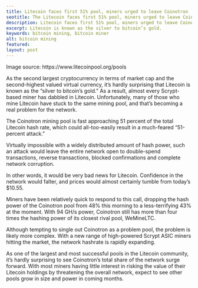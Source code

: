 ```yaml
---
title: Litecoin faces first 51% pool, miners urged to leave Coinotron
seotitle: The Litecoin faces first 51% pool, miners urged to leave Coinotron
description: Litecoin faces first 51% pool, miners urged to leave Coinotron
excerpt: Litecoin is known as the silver to bitcoin’s gold.
keywords: bitcoin mining, bitcoin miner
alt: bitcoin mining
featured: 
layout: post
---
```


<p>Image source: https://www.litecoinpool.org/pools

<p>As the second largest cryptocurrency in terms of market cap and the second-highest valued virtual currency, it’s hardly surprising that Litecoin is known as the “silver to bitcoin’s gold.” As a result, almost every Scrypt-based miner has dabbled in Litecoin. Unfortunately, many of those who mine Litecoin have stuck to the same mining pool, and that’s becoming a real problem for the network.<p>

<p>The Coinotron mining pool is fast approaching 51 percent of the total Litecoin hash rate, which could all-too-easily result in a much-feared “51-percent attack.” <p>

<p>Virtually impossible with a widely distributed amount of hash power, such an attack would leave the entire network open to double-spend transactions, reverse transactions, blocked confirmations and complete network corruption.<p>

<p>In other words, it would be very bad news for Litecoin. Confidence in the network would falter, and prices would almost certainly tumble from today’s $10.55.<p>

<p>Miners have been relatively quick to respond to this call, dropping the hash power of the Coinotron pool from 48% this morning to a less-terrifying 43% at the moment. With 94 GH/s power, Coinotron still has more than four times the hashing power of its closest rival pool, WeMineLTC.<p>

<p>Although tempting to single out Coinotron as a problem pool, the problem is likely more complex. With a new range of high-powered Scrypt ASIC miners hitting the market, the network hashrate is rapidly expanding. <p> 

<p>As one of the largest and most successful pools in the Litecoin community, it’s hardly surprising to see Coinotron’s total share of the network surge forward. With most miners having little interest in risking the value of their Litecoin holdings by threatening the overall network, expect to see other pools grow in size and power in coming months.<p>
